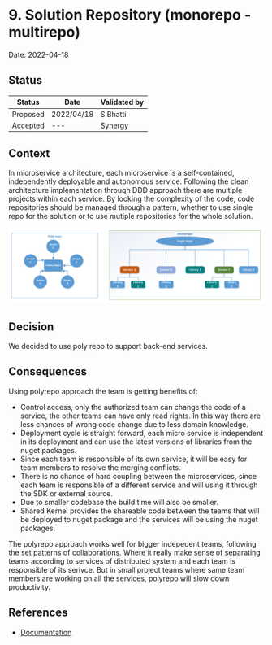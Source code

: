 # 9. Solution Repository (monorepo - multirepo)

Date: 2022-04-18

## Status

|Status|Date|Validated by|
|------|----|------------|
|Proposed|2022/04/18|S.Bhatti|
|Accepted|--- |Synergy|

## Context

In microservice architecture, each microservice is a self-contained, independently deployable and autonomous service. Following the clean architecture implementation through DDD approach there are multiple projects within each service. By looking the complexity of the code, code repositories should be managed through a pattern, whether to use single repo for the solution or to use mutiple repositories for the whole solution.

![repos](../images/code-struct/mono-vs-poly-repo.png)

## Decision

We decided to use poly repo to support back-end services.

## Consequences

Using polyrepo approach the team is getting benefits of:
- Control access, only the authorized team can change the code of a service, the other teams can have only read rights. In this way there are less chances of wrong code change due to less domain knowledge.
- Deployment cycle is straight forward, each micro service is independent in its deployment and can use the latest versions of libraries from the nuget packages.
- Since each team is responsible of its own service, it will be easy for team members to resolve the merging conflicts.
- There is no chance of hard coupling between the microservices, since each team is responsible of a different service and will using it through the SDK or external source.
- Due to smaller codebase the build time will also be smaller.
- Shared Kernel provides the shareable code between the teams that will be deployed to nuget package and the services will be using the nuget packages.

The polyrepo approach works well for bigger indepedent teams, following the set patterns of collaborations. Where it really make sense of separating teams according to services of distributed system and each team is responsible of its serivce. But in small project teams where same team members are working on all the services, polyrepo will slow down productivity.

## References

- [Documentation](../documentation/code-structure/monorepo-polyrepo.md)